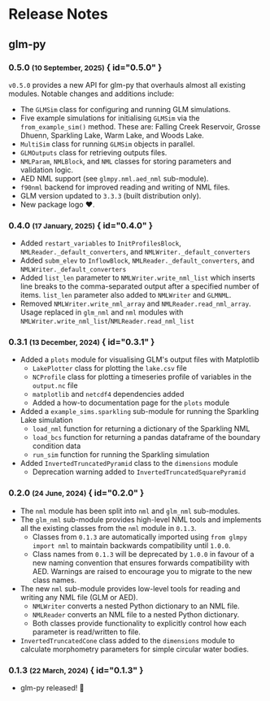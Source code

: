 # Release Notes

## glm-py

### 0.5.0 <small>(10 September, 2025)</small> { id="0.5.0" }

`v0.5.0` provides a new API for glm-py that overhauls almost all existing modules. Notable changes and additions include:
- The `GLMSim` class for configuring and running GLM simulations.
- Five example simulations for initialising `GLMSim` via the `from_example_sim()` method. These are: Falling Creek Reservoir, Grosse Dhuenn, Sparkling Lake, Warm Lake, and Woods Lake.
- `MultiSim` class for running `GLMSim` objects in parallel.
- `GLMOutputs` class for retrieving outputs files.
- `NMLParam`, `NMLBlock`, and `NML` classes for storing parameters and validation logic.
- AED NML support  (see `glmpy.nml.aed_nml` sub-module).
- `f90nml` backend for improved reading and writing of NML files.
- GLM version updated to `3.3.3` (built distribution only).
- New package logo ❤️.

### 0.4.0 <small>(17 January, 2025)</small> { id="0.4.0" }

- Added `restart_variables` to `InitProfilesBlock`, 
`NMLReader._default_converters`, and `NMLWriter._default_converters`
- Added `subm_elev` to `InflowBlock`, 
`NMLReader._default_converters`, and `NMLWriter._default_converters`
- Added `list_len` parameter to `NMLWriter.write_nml_list` which inserts line 
breaks to the comma-separated output after a specified number of items. 
`list_len` parameter also added to `NMLWriter` and `GLMNML`.
- Removed `NMLWriter.write_nml_array` and `NMLReader.read_nml_array`. Usage 
replaced in `glm_nml` and `nml` modules with 
`NMLWriter.write_nml_list`/`NMLReader.read_nml_list`

### 0.3.1 <small>(13 December, 2024)</small> { id="0.3.1" }

- Added a `plots` module for visualising GLM's output files with Matplotlib
  - `LakePlotter` class for plotting the `lake.csv` file
  - `NCProfile` class for plotting a timeseries profile of variables in the 
    `output.nc` file
  - `matplotlib` and `netcdf4` dependencies added
  - Added a how-to documentation page for the `plots` module
- Added a `example_sims.sparkling` sub-module for running the Sparkling Lake
simulation
  - `load_nml` function for returning a dictionary of the Sparkling NML
  - `load_bcs` function for returning a pandas dataframe of the boundary 
  condition data
  - `run_sim` function for running the Sparkling simulation
- Added `InvertedTruncatedPyramid` class to the `dimensions` module
  - Deprecation warning added to `InvertedTruncatedSquarePyramid`

### 0.2.0 <small>(24 June, 2024)</small> { id="0.2.0" }

- The `nml` module has been split into `nml` and `glm_nml` sub-modules.
- The `glm_nml` sub-module provides high-level NML tools and implements all the 
existing classes from the `nml` module in `0.1.3`.
  - Classes from `0.1.3` are automatically imported using 
  `from glmpy import nml` to maintain backwards compatibility until `1.0.0`.
  - Class names from `0.1.3` will be deprecated by `1.0.0` in favour of a new 
  naming convention that ensures forwards compatibility with AED. Warnings are 
  raised to encourage you to migrate to the new class names.
- The new `nml` sub-module provides low-level tools for reading and writing any
NML file (GLM or AED).
  - `NMLWriter` converts a nested Python dictionary to an NML file. 
  - `NMLReader` converts an NML file to a nested Python dictionary. 
  - Both classes provide functionality to explicitly control how each parameter
  is read/written to file.
- `InvertedTruncatedCone` class added to the `dimensions` module to calculate
morphometry parameters for simple circular water bodies.

### 0.1.3 <small>(22 March, 2024)</small> { id="0.1.3" }

- glm-py released! 🚀
